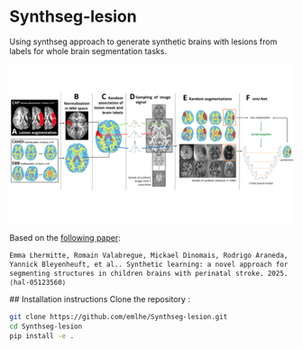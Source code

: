 # Synthseg-lesion
Using synthseg approach to generate synthetic brains with lesions from labels for whole brain segmentation tasks. 

<img src="images/schema_methode_general.png"  />

Based on the [following paper](https://hal.science/hal-05123560): 

    Emma Lhermitte, Romain Valabregue, Mickael Dinomais, Rodrigo Araneda, Yannick Bleyenheuft, et al.. Synthetic learning: a novel approach for segmenting structures in children brains with perinatal stroke. 2025. ⟨hal-05123560⟩ 


## Installation instructions
Clone the repository :
```bash
git clone https://github.com/emlhe/Synthseg-lesion.git
cd Synthseg-lesion
pip install -e .
```


